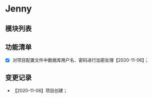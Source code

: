 # Jenny

## 模块列表

## 功能清单

- [x] 对项目配置文件中数据库用户名、密码进行加密处理【2020-11-06】；

## 变更记录

- 【2020-11-06】项目创建；
